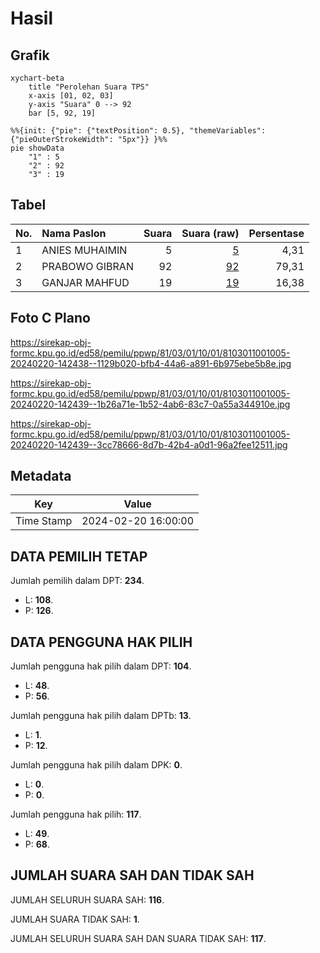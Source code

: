 # Hasil

## Grafik

```mermaid
xychart-beta
    title "Perolehan Suara TPS"
    x-axis [01, 02, 03]
    y-axis "Suara" 0 --> 92
    bar [5, 92, 19]
```

```mermaid
%%{init: {"pie": {"textPosition": 0.5}, "themeVariables": {"pieOuterStrokeWidth": "5px"}} }%%
pie showData
    "1" : 5
    "2" : 92
    "3" : 19
```

## Tabel

| No. | Nama Paslon    | Suara | Suara (raw) | Persentase |
|:--- |:-------------- | -----:| -----------:| ----------:|
| 1   | ANIES MUHAIMIN | 5     | [5][p-1]    | 4,31       |
| 2   | PRABOWO GIBRAN | 92    | [92][p-2]   | 79,31      |
| 3   | GANJAR MAHFUD  | 19    | [19][p-3]   | 16,38      |


[p-1]: https://github.com/gigit-pemilu/pemilu-2024-81-maluku/blob/main/pilpres/hitung-suara/sub/81-maluku/sub/03-kepulauan-tanimbar/sub/01-tanimbar-selatan/sub/1001-saumlaki/sub/005-tps/sub/paslon-1.txt
[p-2]: https://github.com/gigit-pemilu/pemilu-2024-81-maluku/blob/main/pilpres/hitung-suara/sub/81-maluku/sub/03-kepulauan-tanimbar/sub/01-tanimbar-selatan/sub/1001-saumlaki/sub/005-tps/sub/paslon-2.txt
[p-3]: https://github.com/gigit-pemilu/pemilu-2024-81-maluku/blob/main/pilpres/hitung-suara/sub/81-maluku/sub/03-kepulauan-tanimbar/sub/01-tanimbar-selatan/sub/1001-saumlaki/sub/005-tps/sub/paslon-3.txt

## Foto C Plano

https://sirekap-obj-formc.kpu.go.id/ed58/pemilu/ppwp/81/03/01/10/01/8103011001005-20240220-142438--1129b020-bfb4-44a6-a891-6b975ebe5b8e.jpg

https://sirekap-obj-formc.kpu.go.id/ed58/pemilu/ppwp/81/03/01/10/01/8103011001005-20240220-142439--1b26a71e-1b52-4ab6-83c7-0a55a344910e.jpg

https://sirekap-obj-formc.kpu.go.id/ed58/pemilu/ppwp/81/03/01/10/01/8103011001005-20240220-142439--3cc78666-8d7b-42b4-a0d1-96a2fee12511.jpg


## Metadata

| Key        | Value               |
| ---------- | ------------------- |
| Time Stamp | 2024-02-20 16:00:00 |


## DATA PEMILIH TETAP

Jumlah pemilih dalam DPT: **234**.
 * L: **108**.
 * P: **126**.

## DATA PENGGUNA HAK PILIH

Jumlah pengguna hak pilih dalam DPT: **104**.
 * L: **48**.
 * P: **56**.

Jumlah pengguna hak pilih dalam DPTb: **13**.
 * L: **1**.
 * P: **12**.

Jumlah pengguna hak pilih dalam DPK: **0**.
 * L: **0**.
 * P: **0**.

Jumlah pengguna hak pilih: **117**.
 * L: **49**.
 * P: **68**.

## JUMLAH SUARA SAH DAN TIDAK SAH

JUMLAH SELURUH SUARA SAH: **116**.

JUMLAH SUARA TIDAK SAH: **1**.

JUMLAH SELURUH SUARA SAH DAN SUARA TIDAK SAH: **117**.



